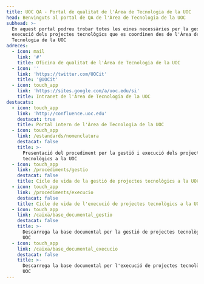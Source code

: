 ```yaml
---
title: UOC QA - Portal de qualitat de l'Àrea de Tecnologia de la UOC
head: Benvinguts al portal de QA de l'Àrea de Tecnologia de la UOC
subhead: >-
  En aquest portal podreu trobar totes les eines necessàries per la gestió i
  execució dels projectes tecnològics que es coordinen des de l'Àrea de
  Tecnologia de la UOC
adreces:
  - icon: mail
    link: '#'
    title: Oficina de qualitat de l'Àrea de Tecnologia de la UOC
  - icon: ''
    link: 'https://twitter.com/UOCit'
    title: '@UOCit'
  - icon: touch_app
    link: 'https://sites.google.com/a/uoc.edu/si'
    title: Intranet de l'Àrea de Tecnologia de la UOC
destacats:
  - icon: touch_app
    link: 'http://confluence.uoc.edu'
    destacat: true
    title: Portal intern de l'Àrea de Tecnologia de la UOC
  - icon: touch_app
    link: /estandards/nomenclatura
    destacat: false
    title: >-
      Presentació del procediment per la gestió i execució dels projectes
      tecnològics a la UOC
  - icon: touch_app
    link: /procediments/gestio
    destacat: false
    title: Cicle de vida de la gestió de projectes tecnològics a la UOC
  - icon: touch_app
    link: /procediments/execucio
    destacat: false
    title: Cicle de vida de l'execució de projectes tecnològics a la UOC
  - icon: touch_app
    link: /caixa/base_documental_gestio
    destacat: false
    title: >-
      Descarrega la base documental per la gestió de projectes tecnològics a la
      UOC
  - icon: touch_app
    link: /caixa/base_documental_execucio
    destacat: false
    title: >-
      Descarrega la base documental per l'execució de projectes tecnològics a la
      UOC
---
```

